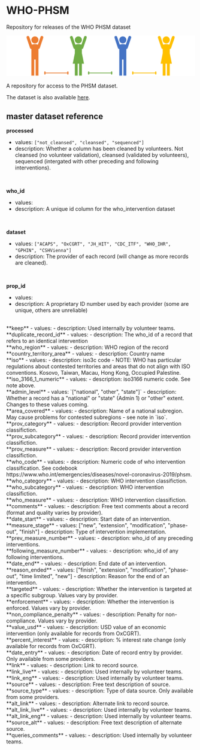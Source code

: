 # WHO-PHSM
Repository for releases of the WHO PHSM dataset

![](./images/phsm-header1.png)

A repository for access to the PHSM dataset. 

The dataset is also available [here](https://www.who.int/emergencies/diseases/novel-coronavirus-2019/phsm).

## master dataset reference
**processed**  
  - values: `["not_cleansed", "cleansed", "sequenced"]`    
  - description: Whether a column has been cleaned by volunteers. Not cleansed (no volunteer validation), cleansed (validated by volunteers), sequenced (intergated with other preceding and following interventions).  

<br/> 

**who_id**  
  - values:  
  - description: A unique id column for the who_intervention dataset  

<br/> 

**dataset**  
  - values: `["ACAPS", "OxCGRT", "JH_HIT", "CDC_ITF", "WHO_IHR", "GPHIN", "CSHVienna"]`  
  - description: The provider of each record (will change as more records are cleaned).  

<br/> 

**prop_id**  
  - values:  
  - description: A proprietary ID number used by each provider (some are unique, others are unreliable)  
<br/>
**keep**  
  - values:  
  - description: Used internally by volunteer teams.  
<br/>
**duplicate_record_id**  
  - values:  
  - description: The who_id of a record that refers to an identical intervention  
<br/>
**who_region**  
  - values:  
  - description: WHO region of the record  
<br/>
**country_territory_area**  
  - values:  
  - description: Country name  
<br/>
**iso**  
  - values:  
  - description: iso3c code - NOTE: WHO has particular regulations about contested territories and areas that do not align with ISO conventions. Kosovo, Taiwan, Macau, Hong Kong, Occupied Palestine.  
<br/>
**iso_3166_1_numeric**  
  - values:  
  - description: iso3166 numeric code. See note above.  
<br/>
**admin_level**  
  - values: `["national", "other", "state"]`  
  - description: Whether a record has a "national" or "state" (Admin 1) or "other" extent. Changes to these values coming.   
<br/>
**area_covered**	  
  - values:  
  - description: Name of a national subregion. May cause problems for contested subregions - see note in `iso`.  
<br/>
**prov_category**  
  - values:  
  - description: Record provider intervention classifiction.  
<br/>
**prov_subcategory**  
  - values:  
  - description: Record provider intervention classifiction.  
<br/>
**prov_measure**  
  - values:  
  - description: Record provider intervention classifiction.  
<br/>
**who_code**  
  - values:  
  - description: Numeric code of who intervention classification. See codebook   https://www.who.int/emergencies/diseases/novel-coronavirus-2019/phsm.  
<br/>
**who_category**  
  - values:  
  - description: WHO intervention classifiction.  
<br/>
**who_subcategory**  
  - values:  
  - description: WHO intervention classifiction.  
<br/>
**who_measure**  
  - values:  
  - description: WHO intervention classifiction.  
<br/>
**comments**  
  - values:  
  - description: Free text comments about a record (format and quality varies by provider).  
<br/>
**date_start**  
  - values:  
  - description: Start date of an intervention.    
<br/>
**measure_stage**  
  - values:  ["new", "extension", "modification", "phase-out", "finish"]  
  - description: Type of intervention implementation.  
<br/>
**prev_measure_number**  
  - values:    
  - description: who_id of any preceding interventions.  
<br/>
**following_measure_number**    
  - values:    
  - description: who_id of any following interventions.  
<br/>
**date_end**  
  - values:  
  - description: End date of an intervention.  
<br/>
**reason_ended**  
  - values: ["finish", "extension", "modification", "phase-out", "time limited", "new"]  
  - description: Reason for the end of an intervention.   
<br/>
**targeted**  
  - values:  
  - description: Whether the intervention is targeted at a specific subgroup. Values vary by provider.  
<br/>
**enforcement**  
  - values:  
  - description: Whether the intervention is enforced. Values vary by provider.  
<br/>
**non_compliance_penalty**  
  - values:  
  - description: Penalty for non-compliance. Values vary by provider.  
<br/>
**value_usd**  
  - values:  
  - description: USD value of an economic intervention (only available for records from OxCGRT).  
<br/>
**percent_interest**  
  - values:  
  - description: % interest rate change (only available for records from OxCGRT).  
<br/>
**date_entry**  
  - values:  
  - description: Date of record entry by provider. Only available from some providers.  
<br/>
**link**  
  - values:  
  - description: Link to record source.  
<br/>
**link_live**  
  - values:  
  - description: Used internally by volunteer teams.  
<br/>
**link_eng**    
  - values:  
  - description: Used internally by volunteer teams.    
<br/>
**source**  
  - values:  
  - description: Free text description of source.  
<br/>
**source_type**    
  - values:    
  - description: Type of data source. Only available from some providers.  
<br/>
**alt_link**  
  - values:  
  - description: Alternate link to record source.  
<br/>
**alt_link_live**  
  - values:  
  - description: Used internally by volunteer teams.  
<br/>
**alt_link_eng**  
  - values:  
  - description: Used internally by volunteer teams.  
<br/>
**source_alt**  
  - values:  
  - description: Free text description of alternate source.  
<br/>
**queries_comments**  
  - values:  
  - description: Used internally by volunteer teams.  
